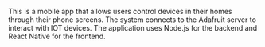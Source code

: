 This is a mobile app that allows users control devices in their homes through their phone screens. 
The system connects to the Adafruit server to interact with IOT devices.
The application uses Node.js for the backend and React Native for the frontend.

